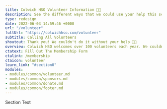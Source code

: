 ```yaml
---
title: Colwich HSO Volunteer Information 🤚🏽
description: See the different ways that we could use your help this school year.
type: redesign
date: 2022-06-03 14:59:46 +0000
url: "/volunteer"
fullUrl: "https://colwichhso.com/volunteer"
subtitle: Calling All Volunteers
shoutout: Thank you! We couldn't do it without your help 🤚🏽
overview: Colwich HSO welcomes over 100 volunteers each year. We couldn't do it with out your help, so please see if you have time for anything below.
ctatext: Fill Out The Membership Form
ctalink: /membership
ctaicon: volunteer
learn_link: "#section0"
modules:
- modules/common/volunteer.md
- modules/common/sponsors.md
- modules/common/donate.md
- modules/common/footer.md
---
```

Section Text
